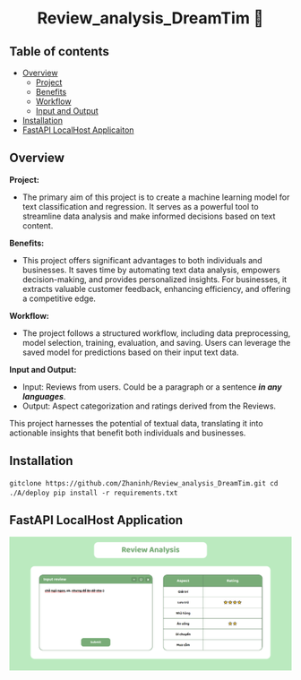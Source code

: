 <h1 align="center">Review_analysis_DreamTim 💬</h1>




## Table of contents
- [Overview](#overview)
    - [Project](#project)
    - [Benefits](#benefits)
    - [Workflow](#workflow)
    - [Input and Output](#input-and-output)
- [Installation](#installation)
- [FastAPI LocalHost Applicaiton](#fastapi-localhost-application)

## Overview

**Project:**

- The primary aim of this project is to create a machine learning model for text classification and regression. It serves as a powerful tool to streamline data analysis and make informed decisions based on text content.

**Benefits:**

- This project offers significant advantages to both individuals and businesses. It saves time by automating text data analysis, empowers decision-making, and provides personalized insights. For businesses, it extracts valuable customer feedback, enhancing efficiency, and offering a competitive edge. 

**Workflow:**

- The project follows a structured workflow, including data preprocessing, model selection, training, evaluation, and saving. Users can leverage the saved model for predictions based on their input text data.

**Input and Output:**

- Input: Reviews from users. Could be a paragraph or a sentence ***in any languages***.
- Output: Aspect categorization and ratings derived from the Reviews.

This project harnesses the potential of textual data, translating it into actionable insights that benefit both individuals and businesses.

## Installation
`gitclone https://github.com/Zhaninh/Review_analysis_DreamTim.git
cd ./A/deploy
pip install -r requirements.txt`



## FastAPI LocalHost Application 
![](./images/Web.PNG)
